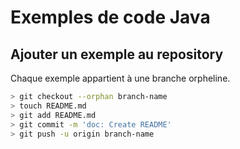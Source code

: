 
# Exemples de code Java




## Ajouter un exemple au repository

Chaque exemple appartient à une branche orpheline.

```sh
> git checkout --orphan branch-name
> touch README.md
> git add README.md
> git commit -m 'doc: Create README'
> git push -u origin branch-name
```
